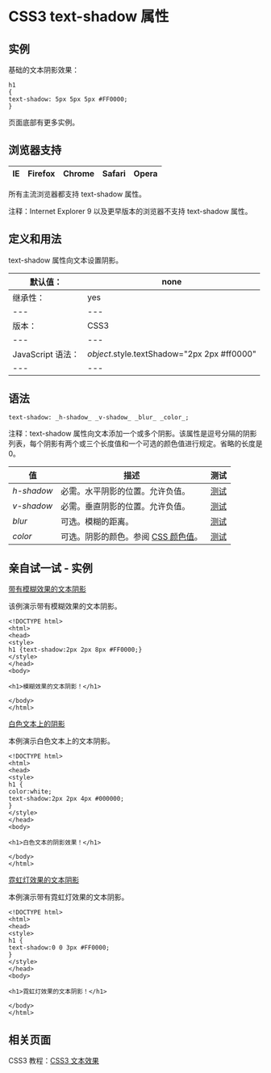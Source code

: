 # CSS3 text-shadow 属性



## 实例

基础的文本阴影效果：

```
h1
{
text-shadow: 5px 5px 5px #FF0000;
}

```

页面底部有更多实例。

## 浏览器支持

| IE | Firefox | Chrome | Safari | Opera |
| --- | --- | --- | --- | --- |

所有主流浏览器都支持 text-shadow 属性。

注释：Internet Explorer 9 以及更早版本的浏览器不支持 text-shadow 属性。

## 定义和用法

text-shadow 属性向文本设置阴影。

| 默认值： | none |
| --- | --- |
| 继承性： | yes |
| --- | --- |
| 版本： | CSS3 |
| --- | --- |
| JavaScript 语法： | _object_.style.textShadow="2px 2px #ff0000" |
| --- | --- |

## 语法

```
text-shadow: _h-shadow_ _v-shadow_ _blur_ _color_;
```

注释：text-shadow 属性向文本添加一个或多个阴影。该属性是逗号分隔的阴影列表，每个阴影有两个或三个长度值和一个可选的颜色值进行规定。省略的长度是 0。

| 值 | 描述 | 测试 |
| --- | --- | --- |
| _h-shadow_ | 必需。水平阴影的位置。允许负值。 | [测试](/tiy/c.asp?f=css_text-shadow) |
| _v-shadow_ | 必需。垂直阴影的位置。允许负值。 | [测试](/tiy/c.asp?f=css_text-shadow) |
| _blur_ | 可选。模糊的距离。 | [测试](/tiy/c.asp?f=css_text-shadow&p=11) |
| _color_ | 可选。阴影的颜色。参阅 [CSS 颜色值](/cssref/css_colors_legal.asp "CSS 合法颜色值")。 | [测试](/tiy/c.asp?f=css_text-shadow&p=13) |

## 亲自试一试 - 实例

[带有模糊效果的文本阴影](/tiy/t.asp?f=css3_text-shadow_blur)

该例演示带有模糊效果的文本阴影。

```
<!DOCTYPE html>
<html>
<head>
<style>
h1 {text-shadow:2px 2px 8px #FF0000;}
</style>
</head>
<body>

<h1>模糊效果的文本阴影！</h1>

</body>
</html>

```

[白色文本上的阴影](/tiy/t.asp?f=css3_text-shadow_white)

本例演示白色文本上的文本阴影。

```
<!DOCTYPE html>
<html>
<head>
<style>
h1 {
color:white;
text-shadow:2px 2px 4px #000000;
}
</style>
</head>
<body>

<h1>白色文本的阴影效果！</h1>

</body>
</html>

```

[霓虹灯效果的文本阴影](/tiy/t.asp?f=css3_text-shadow_neon)

本例演示带有霓虹灯效果的文本阴影。

```
<!DOCTYPE html>
<html>
<head>
<style>
h1 {
text-shadow:0 0 3px #FF0000;
}
</style>
</head>
<body>

<h1>霓虹灯效果的文本阴影！</h1>

</body>
</html>

```

## 相关页面

CSS3 教程：[CSS3 文本效果](/css3/css3_text_effect.asp "CSS3 文本效果")



